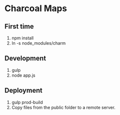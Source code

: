 Charcoal Maps
=============

First time
----------

1. npm install
2. ln -s <path-to-charm-libs> node_modules/charm

Development
-----------

1. gulp
2. node app.js

Deployment
----------

1. gulp prod-build
2. Copy files from the public folder to a remote server.
